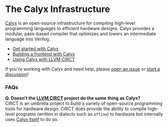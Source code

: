 # The Calyx Infrastructure

[Calyx][] is an open-source infrastructure for compiling high-level programming languages to efficient hardware designs. Calyx provides a modular, pass-based compiler that optimizes and lowers an intermediate language into Verilog.

- [Get started with Calyx][docs]
- [Building a frontend with Calyx][frontend]
- [Using Calyx with LLVM CIRCT][circt-use]

If you're working with Calyx and need help, please [open an issue][issue] or [start a discussion][disc]!

### FAQs

**Q. Doesn't the [LLVM CIRCT][circt] project do the same thing as Calyx?**<br/>
CIRCT is an umbrella project to build a variety of open-source programming tools for hardware design. CIRCT does provide the ability to compile high-level programs (written in dialects such as `affine`) to hardware but internally uses [Calyx itself][calyx-dialect] to do so.

[circt]: https://circt.llvm.org
[calyx-dialect]: https://circt.llvm.org/docs/Dialects/Calyx/
[docs]: https://docs.calyxir.org/
[frontend]: https://docs.calyxir.org/builder/calyx-py.html
[calyx]: https://calyxir.org
[circt-use]: https://docs.calyxir.org/fud/circt.html
[issue]: https://github.com/calyxir/calyx/issues
[disc]: https://github.com/calyxir/calyx/discussions
